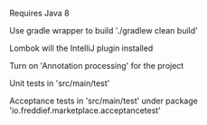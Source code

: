 Requires Java 8

Use gradle wrapper to build './gradlew clean build'

Lombok will the IntelliJ plugin installed

Turn on 'Annotation processing' for the project

Unit tests in 'src/main/test'

Acceptance tests in 'src/main/test' under package 'io.freddief.marketplace.acceptancetest'